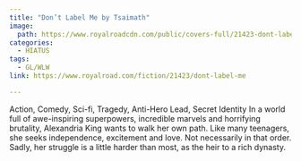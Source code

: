 ```yaml
---
title: "Don’t Label Me by Tsaimath"
image:
  path: https://www.royalroadcdn.com/public/covers-full/21423-dont-label-me.jpg
categories:
  - HIATUS
tags:
  - GL/WLW
link: https://www.royalroad.com/fiction/21423/dont-label-me

---
```

Action, Comedy, Sci-fi, Tragedy, Anti-Hero Lead, Secret Identity
In a world full of awe-inspiring superpowers, incredible marvels and horrifying brutality, Alexandria King wants to walk her own path. Like many teenagers, she seeks independence, excitement and love. Not necessarily in that order. Sadly, her struggle is a little harder than most, as the heir to a rich dynasty.
